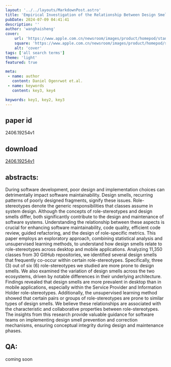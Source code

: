```yaml
---
layout: '../../layouts/MarkdownPost.astro'
title: 'Empirical Investigation of the Relationship Between Design Smells and Role Stereotypes'
pubDate: 2024-07-09 04:41:41
description: ''
author: 'wanghaisheng'
cover:
    url: 'https://www.apple.com.cn/newsroom/images/product/homepod/standard/Apple-HomePod-hero-230118_big.jpg.large_2x.jpg'
    square: 'https://www.apple.com.cn/newsroom/images/product/homepod/standard/Apple-HomePod-hero-230118_big.jpg.large_2x.jpg'
    alt: 'cover'
tags: ['all search terms'] 
theme: 'light'
featured: true

meta:
 - name: author
   content: Daniel Ogenrwot et.al.
 - name: keywords
   content: key3, key4

keywords: key1, key2, key3
---
```


## paper id
2406.19254v1
## download
[2406.19254v1](http://arxiv.org/abs/2406.19254v1)
## abstracts:
During software development, poor design and implementation choices can detrimentally impact software maintainability. Design smells, recurring patterns of poorly designed fragments, signify these issues. Role-stereotypes denote the generic responsibilities that classes assume in system design. Although the concepts of role-stereotypes and design smells differ, both significantly contribute to the design and maintenance of software systems. Understanding the relationship between these aspects is crucial for enhancing software maintainability, code quality, efficient code review, guided refactoring, and the design of role-specific metrics. This paper employs an exploratory approach, combining statistical analysis and unsupervised learning methods, to understand how design smells relate to role-stereotypes across desktop and mobile applications. Analyzing 11,350 classes from 30 GitHub repositories, we identified several design smells that frequently co-occur within certain role-stereotypes. Specifically, three (3) out of six (6) role-stereotypes we studied are more prone to design smells. We also examined the variation of design smells across the two ecosystems, driven by notable differences in their underlying architecture. Findings revealed that design smells are more prevalent in desktop than in mobile applications, especially within the Service Provider and Information Holder role-stereotypes. Additionally, the unsupervised learning method showed that certain pairs or groups of role-stereotypes are prone to similar types of design smells. We believe these relationships are associated with the characteristic and collaborative properties between role-stereotypes. The insights from this research provide valuable guidance for software teams on implementing design smell prevention and correction mechanisms, ensuring conceptual integrity during design and maintenance phases.
## QA:
coming soon

